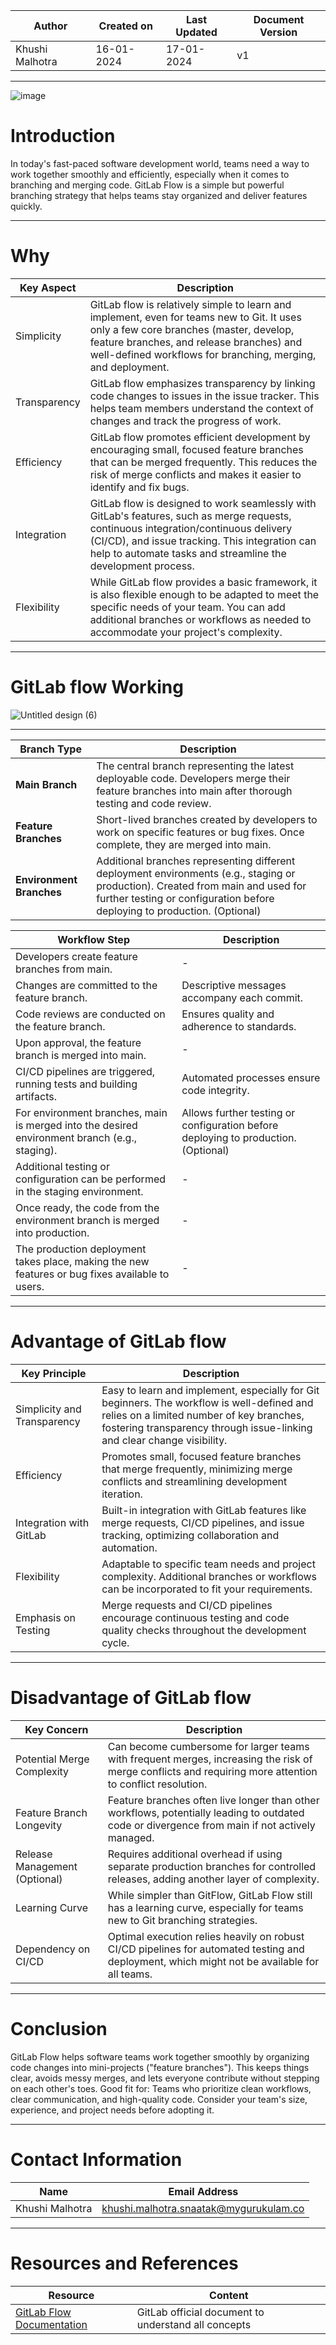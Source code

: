| Author           | Created on  | Last Updated | Document Version |
|------------------|-------------|--------------|-------------------|
| Khushi Malhotra | 16-01-2024  | 17-01-2024   |        v1          |
***

![image](https://github.com/avengers-p7/Documentation/assets/156056460/449e3787-fb85-4131-bdf2-4fc2154c60e8)


# Introduction

In today's fast-paced software development world, teams need a way to work together smoothly and efficiently, especially when it comes to branching and merging code. GitLab Flow is a simple but powerful branching strategy that helps teams stay organized and deliver features quickly.
***

# Why

| Key Aspect      | Description                                                                                                                                                               |
|-----------------|---------------------------------------------------------------------------------------------------------------------------------------------------------------------------|
| Simplicity      | GitLab flow is relatively simple to learn and implement, even for teams new to Git. It uses only a few core branches (master, develop, feature branches, and release branches) and well-defined workflows for branching, merging, and deployment. |
| Transparency    | GitLab flow emphasizes transparency by linking code changes to issues in the issue tracker. This helps team members understand the context of changes and track the progress of work.                                 |
| Efficiency      | GitLab flow promotes efficient development by encouraging small, focused feature branches that can be merged frequently. This reduces the risk of merge conflicts and makes it easier to identify and fix bugs.                |
| Integration     | GitLab flow is designed to work seamlessly with GitLab's features, such as merge requests, continuous integration/continuous delivery (CI/CD), and issue tracking. This integration can help to automate tasks and streamline the development process. |
| Flexibility     | While GitLab flow provides a basic framework, it is also flexible enough to be adapted to meet the specific needs of your team. You can add additional branches or workflows as needed to accommodate your project's complexity.         |
***

# GitLab flow Working

![Untitled design (6)](https://github.com/avengers-p7/Documentation/assets/156056460/367974ae-6737-4d46-abfe-5b6257265a99)

***

| Branch Type                  | Description                                                                                                     |
|------------------------------|-----------------------------------------------------------------------------------------------------------------|
| **Main Branch**              | The central branch representing the latest deployable code. Developers merge their feature branches into main after thorough testing and code review. |
| **Feature Branches**         | Short-lived branches created by developers to work on specific features or bug fixes. Once complete, they are merged into main. |
| **Environment Branches**     | Additional branches representing different deployment environments (e.g., staging or production). Created from main and used for further testing or configuration before deploying to production. (Optional) |


| Workflow Step                                       | Description                                                                                                     |
|-----------------------------------------------------|-----------------------------------------------------------------------------------------------------------------|
| Developers create feature branches from main.      | -                                                                                                               |
| Changes are committed to the feature branch.        | Descriptive messages accompany each commit.                                                                     |
| Code reviews are conducted on the feature branch.   | Ensures quality and adherence to standards.                                                                      |
| Upon approval, the feature branch is merged into main. | -                                                                                                               |
| CI/CD pipelines are triggered, running tests and building artifacts. | Automated processes ensure code integrity.                                                                    |
| For environment branches, main is merged into the desired environment branch (e.g., staging). | Allows further testing or configuration before deploying to production. (Optional)                            |
| Additional testing or configuration can be performed in the staging environment. | -                                                                                                               |
| Once ready, the code from the environment branch is merged into production. | -                                                                                                               |
| The production deployment takes place, making the new features or bug fixes available to users. | -                                                                                                               |


***

# Advantage of GitLab flow

| Key Principle             | Description                                                                                                                                                                                                                          |
|---------------------------|--------------------------------------------------------------------------------------------------------------------------------------------------------------------------------------------------------------------------------------|
| Simplicity and Transparency| Easy to learn and implement, especially for Git beginners. The workflow is well-defined and relies on a limited number of key branches, fostering transparency through issue-linking and clear change visibility.               |
| Efficiency                | Promotes small, focused feature branches that merge frequently, minimizing merge conflicts and streamlining development iteration.                                                                                                  |
| Integration with GitLab    | Built-in integration with GitLab features like merge requests, CI/CD pipelines, and issue tracking, optimizing collaboration and automation.                                                                                           |
| Flexibility               | Adaptable to specific team needs and project complexity. Additional branches or workflows can be incorporated to fit your requirements.                                                                                               |
| Emphasis on Testing       | Merge requests and CI/CD pipelines encourage continuous testing and code quality checks throughout the development cycle.  |
*** 

# Disadvantage of GitLab flow

| Key Concern                | Description                                                                                                                                                                                                                                |
|----------------------------|--------------------------------------------------------------------------------------------------------------------------------------------------------------------------------------------------------------------------------------------|
| Potential Merge Complexity | Can become cumbersome for larger teams with frequent merges, increasing the risk of merge conflicts and requiring more attention to conflict resolution.                                                                                   |
| Feature Branch Longevity   | Feature branches often live longer than other workflows, potentially leading to outdated code or divergence from main if not actively managed.                                                                                           |
| Release Management (Optional)| Requires additional overhead if using separate production branches for controlled releases, adding another layer of complexity.                                                                                                              |
| Learning Curve             | While simpler than GitFlow, GitLab Flow still has a learning curve, especially for teams new to Git branching strategies.                                                                                                                  |
| Dependency on CI/CD        | Optimal execution relies heavily on robust CI/CD pipelines for automated testing and deployment, which might not be available for all teams.                                                                                               |
***

# Conclusion 

GitLab Flow helps software teams work together smoothly by organizing code changes into mini-projects ("feature branches"). This keeps things clear, avoids messy merges, and lets everyone contribute without stepping on each other's toes.
Good fit for: Teams who prioritize clean workflows, clear communication, and high-quality code. Consider your team's size, experience, and project needs before adopting it.
***

# Contact Information

| Name            | Email Address                        |
|-----------------|--------------------------------------|
| Khushi Malhotra | khushi.malhotra.snaatak@mygurukulam.co |
***

# Resources and References

| Resource                                 | Content                                               |
|------------------------------------------|-------------------------------------------------------|
| [GitLab Flow Documentation](https://about.gitlab.com/topics/version-control/what-is-gitlab-flow/) | GitLab official document to understand all concepts   |
